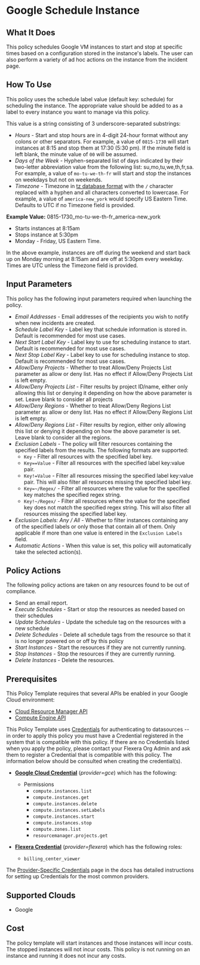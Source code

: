 # Google Schedule Instance

## What It Does

This policy schedules Google VM instances to start and stop at specific times based on a configuration stored in the instance's labels. The user can also perform a variety of ad hoc actions on the instance from the incident page.

## How To Use

This policy uses the schedule label value (default key: schedule) for scheduling the instance. The appropriate value should be added to as a label to every instance you want to manage via this policy.

This value is a string consisting of 3 underscore-separated substrings:

- *Hours* - Start and stop hours are in 4-digit 24-hour format without any colons or other separators. For example, a value of `0815-1730` will start instances at 8:15 and stop them at 17:30 (5:30 pm). If the minute field is left blank, the minute value of `00` will be assumed.
- *Days of the Week* - Hyphen-separated list of days indicated by their two-letter abbreviation value from the following list: su,mo,tu,we,th,fr,sa. For example, a value of `mo-tu-we-th-fr` will start and stop the instances on weekdays but not on weekends.
- *Timezone* - Timezone in [tz database format](https://en.wikipedia.org/wiki/List_of_tz_database_time_zones) with the `/` character replaced with a hyphen and all characters converted to lowercase. For example, a value of `america-new_york` would specify US Eastern Time. Defaults to UTC if no Timezone field is provided.

**Example Value:** 0815-1730_mo-tu-we-th-fr_america-new_york

- Starts instances at 8:15am
- Stops instance at 5:30pm
- Monday - Friday, US Eastern Time.

In the above example, instances are off during the weekend and start back up on Monday morning at 8:15am and are off at 5:30pm every weekday. Times are UTC unless the Timezone field is provided.

## Input Parameters

This policy has the following input parameters required when launching the policy.

- *Email Addresses* - Email addresses of the recipients you wish to notify when new incidents are created.
- *Schedule Label Key* - Label key that schedule information is stored in. Default is recommended for most use cases.
- *Next Start Label Key* - Label key to use for scheduling instance to start. Default is recommended for most use cases.
- *Next Stop Label Key* - Label key to use for scheduling instance to stop. Default is recommended for most use cases.
- *Allow/Deny Projects* - Whether to treat Allow/Deny Projects List parameter as allow or deny list. Has no effect if Allow/Deny Projects List is left empty.
- *Allow/Deny Projects List* - Filter results by project ID/name, either only allowing this list or denying it depending on how the above parameter is set. Leave blank to consider all projects
- *Allow/Deny Regions* - Whether to treat Allow/Deny Regions List parameter as allow or deny list. Has no effect if Allow/Deny Regions List is left empty.
- *Allow/Deny Regions List* - Filter results by region, either only allowing this list or denying it depending on how the above parameter is set. Leave blank to consider all the regions.
- *Exclusion Labels* - The policy will filter resources containing the specified labels from the results. The following formats are supported:
  - `Key` - Filter all resources with the specified label key.
  - `Key==Value` - Filter all resources with the specified label key:value pair.
  - `Key!=Value` - Filter all resources missing the specified label key:value pair. This will also filter all resources missing the specified label key.
  - `Key=~/Regex/` - Filter all resources where the value for the specified key matches the specified regex string.
  - `Key!~/Regex/` - Filter all resources where the value for the specified key does not match the specified regex string. This will also filter all resources missing the specified label key.
- *Exclusion Labels: Any / All* - Whether to filter instances containing any of the specified labels or only those that contain all of them. Only applicable if more than one value is entered in the `Exclusion Labels` field.
- *Automatic Actions* - When this value is set, this policy will automatically take the selected action(s).

## Policy Actions

The following policy actions are taken on any resources found to be out of compliance.

- Send an email report.
- *Execute Schedules* - Start or stop the resources as needed based on their schedules
- *Update Schedules* - Update the schedule tag on the resources with a new schedule
- *Delete Schedules* - Delete all schedule tags from the resource so that it is no longer powered on or off by this policy
- *Start Instances* - Start the resources if they are not currently running.
- *Stop Instances* - Stop the resources if they are currently running.
- *Delete Instances* - Delete the resources.

## Prerequisites

This Policy Template requires that several APIs be enabled in your Google Cloud environment:

- [Cloud Resource Manager API](https://console.cloud.google.com/flows/enableapi?apiid=cloudresourcemanager.googleapis.com)
- [Compute Engine API](https://console.cloud.google.com/flows/enableapi?apiid=compute.googleapis.com)

This Policy Template uses [Credentials](https://docs.flexera.com/flexera/EN/Automation/ManagingCredentialsExternal.htm) for authenticating to datasources -- in order to apply this policy you must have a Credential registered in the system that is compatible with this policy. If there are no Credentials listed when you apply the policy, please contact your Flexera Org Admin and ask them to register a Credential that is compatible with this policy. The information below should be consulted when creating the credential(s).

- [**Google Cloud Credential**](https://docs.flexera.com/flexera/EN/Automation/ProviderCredentials.htm#automationadmin_4083446696_1121577) (*provider=gce*) which has the following:
  - Permissions
    - `compute.instances.list`
    - `compute.instances.get`
    - `compute.instances.delete`
    - `compute.instances.setLabels`
    - `compute.instances.start`
    - `compute.instances.stop`
    - `compute.zones.list`
    - `resourcemanager.projects.get`

- [**Flexera Credential**](https://docs.flexera.com/flexera/EN/Automation/ProviderCredentials.htm) (*provider=flexera*) which has the following roles:
  - `billing_center_viewer`

The [Provider-Specific Credentials](https://docs.flexera.com/flexera/EN/Automation/ProviderCredentials.htm) page in the docs has detailed instructions for setting up Credentials for the most common providers.

## Supported Clouds

- Google

## Cost

The policy template will start instances and those instances will incur costs. The stopped instances will not incur costs. This policy is not running on an instance and running it does not incur any costs.
